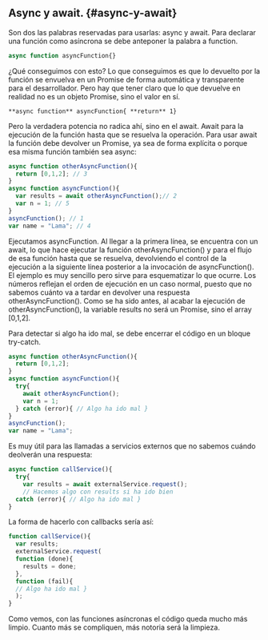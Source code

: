 ## Async y await. {#async-y-await}

Son dos las palabras reservadas para usarlas: async y await. Para declarar una función como asíncrona se debe anteponer la palabra a function.

```ts
async function asyncFunction{}
```

¿Qué conseguimos con esto? Lo que conseguimos es que lo devuelto por la función se envuelva en un Promise de forma automática y transparente para el desarrollador. Pero hay que tener claro que lo que devuelve en realidad no es un objeto Promise, sino el valor en sí.

```**async function** asyncFunction{ **return** 1}```

Pero la verdadera potencia no radica ahí, sino en el await. Await para la ejecución de la función hasta que se resuelva la operación. Para usar await la función debe devolver un Promise, ya sea de forma explícita o porque esa misma función también sea async:

```ts
async function otherAsyncFunction(){ 
  return [0,1,2]; // 3
}
async function asyncFunction(){ 
  var results = await otherAsyncFunction();// 2 
  var n = 1; // 5
}
asyncFunction(); // 1 
var name = "Lama"; // 4
```

Ejecutamos asyncFunction. Al llegar a la primera línea, se encuentra con un await, lo que hace ejecutar la función otherAsyncFunction() y para el flujo de esa función hasta que se resuelva, devolviendo el control de la ejecución a la siguiente línea posterior a la invocación de asyncFunction(). El ejemplo es muy sencillo pero sirve para esquematizar lo que ocurre. Los números reflejan el orden de ejecución en un caso normal, puesto que no sabemos cuánto va a tardar en devolver una respuesta otherAsyncFunction(). Como se ha sido antes, al acabar la ejecución de otherAsyncFunction(), la variable results no será un Promise, sino el array [0,1,2].

Para detectar si algo ha ido mal, se debe encerrar el código en un bloque try-catch.

```ts
async function otherAsyncFunction(){ 
  return [0,1,2]; 
}
async function asyncFunction(){ 
  try{ 
    await otherAsyncFunction(); 
    var n = 1; 
  } catch (error){ // Algo ha ido mal }
}
asyncFunction(); 
var name = "Lama";
```

Es muy útil para las llamadas a servicios externos que no sabemos cuándo deolverán una respuesta:

```ts 
async function callService(){
  try{ 
    var results = await externalService.request();
    // Hacemos algo con results si ha ido bien
  catch (error){ // Algo ha ido mal } 
}
```

La forma de hacerlo con callbacks sería así:

```ts
function callService(){ 
  var results;
  externalService.request( 
  function (done){ 
    results = done;
  }, 
  function (fail){ 
  // Algo ha ido mal }
  );
}
```

Como vemos, con las funciones asíncronas el código queda mucho más limpio. Cuanto más se compliquen, más notoria será la limpieza.